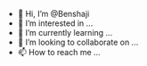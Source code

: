 - 👋 Hi, I’m @Benshaji
- 👀 I’m interested in ...
- 🌱 I’m currently learning ...
- 💞️ I’m looking to collaborate on ...
- 📫 How to reach me ...

<!---
Benshaji/Benshaji is a ✨ special ✨ repository because its `README.md` (this file) appears on your GitHub profile.
You can click the Preview link to take a look at your changes.
--->

